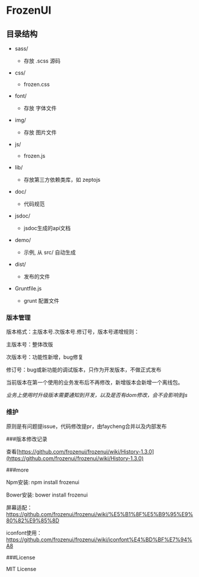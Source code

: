 
# FrozenUI


## 目录结构

- sass/
    + 存放 .scss 源码

- css/
    + frozen.css
    
- font/
    + 存放 字体文件
    
- img/
    + 存放 图片文件
    
- js/
    + frozen.js

- lib/
    + 存放第三方依赖类库，如 zeptojs

- doc/
    + 代码规范

- jsdoc/
    + jsdoc生成的api文档

- demo/
    + 示例, 从 src/ 自动生成
    
- dist/
    + 发布的文件

- Gruntfile.js
    + grunt 配置文件



### 版本管理

版本格式：主版本号.次版本号.修订号，版本号递增规则：

主版本号：整体改版

次版本号：功能性新增，bug修复

修订号：bug或新功能的调试版本，只作为开发版本，不做正式发布

当前版本在第一个使用的业务发布后不再修改，新增版本会新增一个离线包。

_业务上使用时升级版本需要通知到开发，以及是否有dom修改，会不会影响到js_

### 维护

原则是有问题提issue，代码修改提pr，由faycheng合并以及内部发布

###版本修改记录

查看[https://github.com/frozenui/frozenui/wiki/History-1.3.0](https://github.com/frozenui/frozenui/wiki/History-1.3.0)

###more

Npm安装: npm install frozenui

Bower安装: bower install frozenui

屏幕适配： https://github.com/frozenui/frozenui/wiki/%E5%B1%8F%E5%B9%95%E9%80%82%E9%85%8D

iconfont使用： https://github.com/frozenui/frozenui/wiki/iconfont%E4%BD%BF%E7%94%A8

###License

 MIT License

